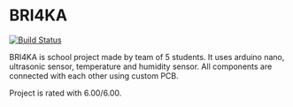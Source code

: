 # BRI4KA

[![Build Status](https://travis-ci.org/joemccann/dillinger.svg?branch=master)](https://travis-ci.org/joemccann/dillinger)

BRI4KA is school project made by team of 5 students. It uses arduino nano, ultrasonic sensor, temperature and humidity sensor. All components are connected with each other using custom PCB.

 Project is rated with 6.00/6.00.